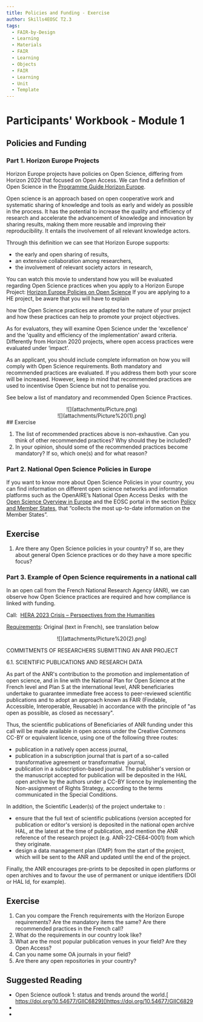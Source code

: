 ```yaml
---
title: Policies and Funding - Exercise
author: Skills4EOSC T2.3
tags:
  - FAIR-by-Design
  - Learning
  - Materials
  - FAIR
  - Learning
  - Objects
  - FAIR
  - Learning
  - Unit
  - Template
---
```


# Participants' Workbook - Module 1

## Policies and Funding

### Part 1. Horizon Europe Projects

Horizon Europe projects have policies on Open Science, differing from Horizon 2020 that focused on Open Access. We can find a definition of Open Science in the [Programme Guide Horizon Europe](https://ec.europa.eu/info/funding-tenders/opportunities/docs/2021-2027/horizon/guidance/programme-guide_horizon_en.pdf "https://ec.europa.eu/info/funding-tenders/opportunities/docs/2021-2027/horizon/guidance/programme-guide_horizon_en.pdf"). 

Open science is an approach based on open cooperative work and systematic sharing of knowledge and tools as early and widely as possible in the process. It has the potential to increase the quality and efficiency of research and accelerate the advancement of knowledge and innovation by sharing results, making them more reusable and improving their reproducibility. It entails the involvement of all relevant knowledge actors.

Through this definition we can see that Horizon Europe supports:  

- the early and open sharing of results,
- an extensive collaboration among researchers,
- the involvement of relevant society actors  in research,

You can watch this movie to understand how you will be evaluated regarding Open Science practices when you apply to a Horizon Europe Project: [Horizon Europe Policies on Open Science](https://www.youtube.com/watch?v=EiJ8RaD3WBw "https://www.youtube.com/watch?v=EiJ8RaD3WBw")
If you are applying to a HE project, be aware that you will have to explain 

how the Open Science practices are adapted to the nature of your project and how these practices can help to promote your project objectives.

As for evaluators, they will examine Open Science under the 'excellence' and the 'quality and efficiency of the implementation' award criteria. Differently from Horizon 2020 projects, where open access practices were evaluated under ‘impact’.

As an applicant, you should include complete information on how you will comply with Open Science requirements. Both mandatory and recommended practices are evaluated. If you address them both your score will be increased. However, keep in mind that recommended practices are used to incentivise Open Science but not to penalise you.

See below a list of mandatory and recommended Open Science Practices.

<center>![](attachments/Picture.png)</center>



<center>![](attachments/Picture%20(1).png)</center>
## Exercise

1. The list of recommended practices above is non-exhaustive. Can you think of other recommended practices? Why should they be included?
2. In your opinion, should some of the recommended practices become mandatory? If so, which one(s) and for what reason?

### Part 2. **National Open Science Policies in Europe**

If you want to know more about Open Science Policies in your country, you can find information on different open science networks and information platforms such as the OpenAIRE’s National Open Access Desks  with the [Open Science Overview in Europe](https://www.openaire.eu/os-eu-countries "https://www.openaire.eu/os-eu-countries") and the EOSC portal in the section [Policy and Member States](https://www.eosc-portal.eu/policy/eu-member-states "https://www.eosc-portal.eu/policy/eu-member-states"), that “collects the most up-to-date information on the Member States”.
## Exercise

1. Are there any Open Science policies in your country? If so, are they about general Open Science practices or do they have a more specific focus?
### Part 3. **Example of Open Science requirements in a national call**

In an open call from the French National Research Agency (ANR), we can observe how Open Science practices are required and how compliance is linked with funding.

Call:  [HERA 2023 Crisis – Perspectives from the Humanities](https://anr.fr/en/call-for-proposals-details/call/hera-2023-crisis-perspectives-from-the-humanities/ "https://anr.fr/en/call-for-proposals-details/call/hera-2023-crisis-perspectives-from-the-humanities/")

[Requirements](https://anr.fr/fileadmin/aap/2024/aap-hera-crisis-2024-annexe-fr.pdf "https://anr.fr/fileadmin/aap/2024/aap-hera-crisis-2024-annexe-fr.pdf"): Original (text in French), see translation below

<center>![](attachments/Picture%20(2).png)</center>

COMMITMENTS OF RESEARCHERS SUBMITTING AN ANR PROJECT

6.1. SCIENTIFIC PUBLICATIONS AND RESEARCH DATA

As part of the ANR's contribution to the promotion and implementation of open science, and in line with the National Plan for Open Science at the French level and Plan S at the international level, ANR beneficiaries undertake to guarantee immediate free access to peer-reviewed scientific publications and to adopt an approach known as FAIR (Findable, Accessible, Interoperable, Reusable) in accordance with the principle of "as open as possible, as closed as necessary".

Thus, the scientific publications of Beneficiaries of ANR funding under this call will be made available in open access under the Creative Commons CC-BY or equivalent licence, using one of the following three routes:

- publication in a natively open access journal,
- publication in a subscription journal that is part of a so-called transformative agreement or transformative  journal,    
- publication in a subscription-based journal. The publisher's version or the manuscript accepted for publication will be deposited in the HAL open archive by the authors under a CC-BY licence by implementing the Non-assignment of Rights Strategy, according to the terms communicated in the Special Conditions.

In addition, the Scientific Leader(s) of the project undertake to :

- ensure that the full text of scientific publications (version accepted for publication or editor's version) is deposited in the national open archive HAL, at the latest at the time of publication, and mention the ANR reference of the research project (e.g. ANR-22-CE64-0001) from which they originate.
- design a data management plan (DMP) from the start of the project, which will be sent to the ANR and updated until the end of the project.

Finally, the ANR encourages pre-prints to be deposited in open platforms or open archives and to favour the use of permanent or unique identifiers (DOI or HAL Id, for example).
## Exercise

1. Can you compare the French requirements with the Horizon Europe requirements? Are the mandatory items the same? Are there recommended practices in the French call?
2. What do the requirements in our country look like?
3. What are the most popular publication venues in your field? Are they Open Access?
4. Can you name some OA journals in your field?
5. Are there any open repositories in your country?


## Suggested Reading

- Open Science outlook 1: status and trends around the world.[ https://doi.org/10.54677/GIIC6829]()https://doi.org/10.54677/GIIC6829
- 
-


